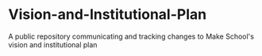 # Vision-and-Institutional-Plan
A public repository communicating and tracking changes to Make School's vision and institutional plan
